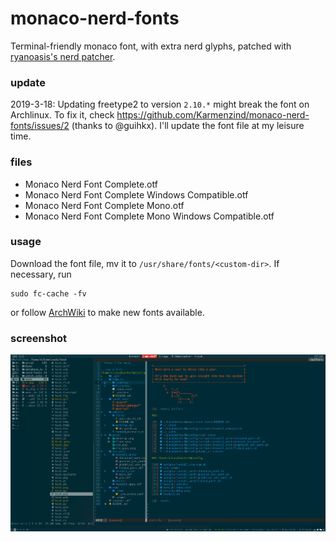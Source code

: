 # monaco-nerd-fonts

Terminal-friendly monaco font, with extra nerd glyphs, patched with [ryanoasis's nerd patcher](https://github.com/ryanoasis/nerd-fonts).

### update

2019-3-18: Updating freetype2 to version `2.10.*` might break the font on Archlinux. To fix it, check https://github.com/Karmenzind/monaco-nerd-fonts/issues/2 (thanks to @guihkx). I'll update the font file at my leisure time.

### files

- Monaco Nerd Font Complete.otf
- Monaco Nerd Font Complete Windows Compatible.otf
- Monaco Nerd Font Complete Mono.otf
- Monaco Nerd Font Complete Mono Windows Compatible.otf

### usage

Download the font file, mv it to `/usr/share/fonts/<custom-dir>`.
If necessary, run
```
sudo fc-cache -fv
```
or follow [ArchWiki](https://wiki.archlinux.org/index.php/Fonts#Manual_installation) 
to make new fonts available.

### screenshot

![](./pics/monaco_nerd_complete.png)


